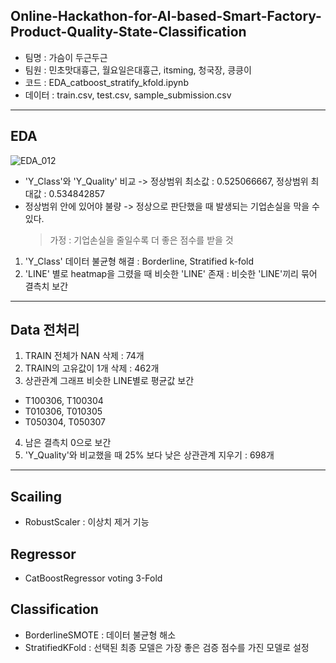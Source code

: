 ## Online-Hackathon-for-AI-based-Smart-Factory-Product-Quality-State-Classification
> 
* 팀명 : 가슴이 두근두근
* 팀원 : 민초맛대흉근, 월요일은대흉근, itsming, 청국장, 킁킁이
* 코드 : EDA_catboost_stratify_kfold.ipynb
* 데이터 : train.csv, test.csv, sample_submission.csv
---
## EDA
![EDA_012](https://user-images.githubusercontent.com/52441719/229600711-7da3569b-45d3-4172-89f3-56eb332a748d.png)
* 'Y_Class'와 'Y_Quality' 비교 -> 정상범위 최소값 : 0.525066667, 정상범위 최대값 : 0.534842857
* 정상범위 안에 있어야 불량 -> 정상으로 판단했을 때 발생되는 기업손실을 막을 수 있다.
  > 가정 : 기업손실을 줄일수록 더 좋은 점수를 받을 것
  
1. 'Y_Class' 데이터 불균형 해결 : Borderline, Stratified k-fold
2. 'LINE' 별로 heatmap을 그렸을 때 비슷한 'LINE' 존재 : 비슷한 'LINE'끼리 묶어 결측치 보간
---
## Data 전처리
1. TRAIN 전체가 NAN 삭제 : 74개
2. TRAIN의 고유값이 1개 삭제 : 462개
3. 상관관계 그래프 비슷한 LINE별로 평균값 보간
  * T100306, T100304
  * T010306, T010305
  * T050304, T050307
4. 남은 결측치 0으로 보간
5. 'Y_Quality'와 비교했을 때 25% 보다 낮은 상관관계 지우기 : 698개
---
## Scailing
* RobustScaler : 이상치 제거 기능

## Regressor
* CatBoostRegressor voting 3-Fold

## Classification
* BorderlineSMOTE : 데이터 불균형 해소
* StratifiedKFold : 선택된 최종 모델은 가장 좋은 검증 점수를 가진 모델로 설정
